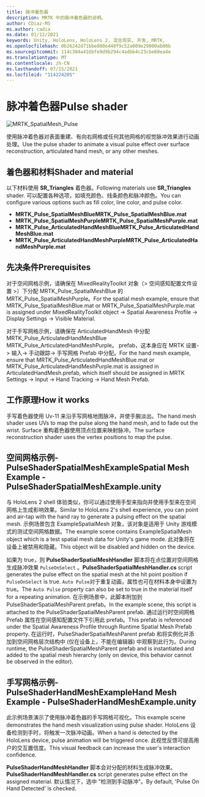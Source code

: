 ```yaml
---
title: 脉冲着色器
description: MRTK 中的脉冲着色器的说明。
author: CDiaz-MS
ms.author: cadia
ms.date: 01/12/2021
keywords: Unity, HoloLens, HoloLens 2, 混合现实, 开发, MRTK,
ms.openlocfilehash: 0b26242d71bbe080e440f9c52a009e29000ab00b
ms.sourcegitcommit: 114c304a416bfe9d9b294c4adbb4c23cbe60ea4e
ms.translationtype: MT
ms.contentlocale: zh-CN
ms.lasthandoff: 07/15/2021
ms.locfileid: "114224205"
---
```

# <a name="pulse-shader"></a><span data-ttu-id="9b072-104">脉冲着色器</span><span class="sxs-lookup"><span data-stu-id="9b072-104">Pulse shader</span></span>

![MRTK_SpatialMesh_Pulse](https://user-images.githubusercontent.com/13754172/68261851-3489e200-fff6-11e9-9f6c-5574a7dd8db7.gif)

<span data-ttu-id="9b072-106">使用脉冲着色器对表面重建、有向右网格或任何其他网格的视觉脉冲效果进行动画处理。</span><span class="sxs-lookup"><span data-stu-id="9b072-106">Use the pulse shader to animate a visual pulse effect over surface reconstruction, articulated hand mesh, or any other meshes.</span></span>

## <a name="shader-and-material"></a><span data-ttu-id="9b072-107">着色器和材料</span><span class="sxs-lookup"><span data-stu-id="9b072-107">Shader and material</span></span>

<span data-ttu-id="9b072-108">以下材料使用 **SR_Triangles** 着色器。</span><span class="sxs-lookup"><span data-stu-id="9b072-108">Following materials use **SR_Triangles** shader.</span></span> <span data-ttu-id="9b072-109">可以配置各种选项，如填充颜色、线条颜色和脉冲颜色。</span><span class="sxs-lookup"><span data-stu-id="9b072-109">You can configure various options such as fill color, line color, and pulse color.</span></span>

- <span data-ttu-id="9b072-110">**MRTK_Pulse_SpatialMeshBlue**</span><span class="sxs-lookup"><span data-stu-id="9b072-110">**MRTK_Pulse_SpatialMeshBlue.mat**</span></span> 
- <span data-ttu-id="9b072-111">**MRTK_Pulse_SpatialMeshPurple**</span><span class="sxs-lookup"><span data-stu-id="9b072-111">**MRTK_Pulse_SpatialMeshPurple.mat**</span></span> 
- <span data-ttu-id="9b072-112">**MRTK_Pulse_ArticulatedHandMeshBlue**</span><span class="sxs-lookup"><span data-stu-id="9b072-112">**MRTK_Pulse_ArticulatedHandMeshBlue.mat**</span></span> 
- <span data-ttu-id="9b072-113">**MRTK_Pulse_ArticulatedHandMeshPurple**</span><span class="sxs-lookup"><span data-stu-id="9b072-113">**MRTK_Pulse_ArticulatedHandMeshPurple.mat**</span></span> 

## <a name="prerequisites"></a><span data-ttu-id="9b072-114">先决条件</span><span class="sxs-lookup"><span data-stu-id="9b072-114">Prerequisites</span></span>

<span data-ttu-id="9b072-115">对于空间网格示例，请确保在 MixedRealityToolkit 对象（> 空间感知配置文件设置 >）下分配 MRTK_Pulse_SpatialMeshBlue 的 MRTK_Pulse_SpatialMeshPurple。</span><span class="sxs-lookup"><span data-stu-id="9b072-115">For the spatial mesh example, ensure that MRTK_Pulse_SpatialMeshBlue.mat or MRTK_Pulse_SpatialMeshPurple.mat is assigned under MixedRealityToolkit object -> Spatial Awareness Profile -> Display Settings -> Visible Material.</span></span>

<span data-ttu-id="9b072-116">对于手写网格示例，请确保在 ArticulatedHandMesh 中分配 MRTK_Pulse_ArticulatedHandMeshBlue MRTK_Pulse_ArticulatedHandMeshPurple。 prefab，这本身应在 MRTK 设置-> 输入-> 手动跟踪-> 手写网格 Prefab 中分配。</span><span class="sxs-lookup"><span data-stu-id="9b072-116">For the hand mesh example, ensure that MRTK_Pulse_ArticulatedHandMeshBlue.mat or MRTK_Pulse_ArticulatedHandMeshPurple.mat is assigned in ArticulatedHandMesh.prefab, which itself should be assigned in MRTK Settings -> Input -> Hand Tracking -> Hand Mesh Prefab.</span></span>

## <a name="how-it-works"></a><span data-ttu-id="9b072-117">工作原理</span><span class="sxs-lookup"><span data-stu-id="9b072-117">How it works</span></span>

<span data-ttu-id="9b072-118">手写着色器使用 Uv-11 来沿手写网格地图脉冲，并使手腕淡出。</span><span class="sxs-lookup"><span data-stu-id="9b072-118">The hand mesh shader uses UVs to map the pulse along the hand mesh, and to fade out the wrist.</span></span> <span data-ttu-id="9b072-119">Surface 重构着色器使用顶点位置来映射脉冲。</span><span class="sxs-lookup"><span data-stu-id="9b072-119">The surface reconstruction shader uses the vertex positions to map the pulse.</span></span>

## <a name="spatial-mesh-example---pulseshaderspatialmeshexampleunity"></a><span data-ttu-id="9b072-120">空间网格示例-PulseShaderSpatialMeshExample</span><span class="sxs-lookup"><span data-stu-id="9b072-120">Spatial Mesh Example - PulseShaderSpatialMeshExample.unity</span></span>

<span data-ttu-id="9b072-121">与 HoloLens 2 shell 体验类似，你可以通过使用手型来指向并使用手型来在空间网格上生成影响效果。</span><span class="sxs-lookup"><span data-stu-id="9b072-121">Similar to HoloLens 2's shell experience, you can point and air-tap with the hand ray to generate a pulsing effect on the spatial mesh.</span></span> <span data-ttu-id="9b072-122">示例场景包含 ExampleSpatialMesh 对象，该对象是适用于 Unity 游戏模式的测试空间网格数据。</span><span class="sxs-lookup"><span data-stu-id="9b072-122">The example scene contains ExampleSpatialMesh object which is a test spatial mesh data for Unity's game mode.</span></span> <span data-ttu-id="9b072-123">此对象将在设备上被禁用和隐藏。</span><span class="sxs-lookup"><span data-stu-id="9b072-123">This object will be disabled and hidden on the device.</span></span>

<span data-ttu-id="9b072-124">如果为 true，则 **PulseShaderSpatialMeshHandler** 脚本将在点位置对空间网格生成脉冲效果 `PulseOnSelect` 。</span><span class="sxs-lookup"><span data-stu-id="9b072-124">**PulseShaderSpatialMeshHandler.cs** script generates the pulse effect on the spatial mesh at the hit point position if `PulseOnSelect` is true.</span></span> <span data-ttu-id="9b072-125">`Auto Pulse`对于重复动画，属性也可在材料本身中设置为 true。</span><span class="sxs-lookup"><span data-stu-id="9b072-125">The  `Auto Pulse` property can also be set to true in the material itself for a repeating animation.</span></span>  <span data-ttu-id="9b072-126">在示例场景中，此脚本附加到 PulseShaderSpatialMeshParent prefab。</span><span class="sxs-lookup"><span data-stu-id="9b072-126">In the example scene, this script is attached to the PulseShaderSpatialMeshParent prefab.</span></span>  <span data-ttu-id="9b072-127">通过运行时空间网格 Prefab 属性在空间感知配置文件下引用此 prefab。</span><span class="sxs-lookup"><span data-stu-id="9b072-127">This prefab is referenced under the Spatial Awareness Profile through Runtime Spatial Mesh Prefab property.</span></span> <span data-ttu-id="9b072-128">在运行时，PulseShaderSpatialMeshParent prefab 和将实例化并添加到空间网格层次结构中 (仅在设备上，不能在编辑器) 中观察到此行为。</span><span class="sxs-lookup"><span data-stu-id="9b072-128">During runtime, the PulseShaderSpatialMeshParent prefab and is instantiated and added to the spatial mesh hierarchy (only on device, this behavior cannot be observed in the editor).</span></span>

## <a name="hand-mesh-example---pulseshaderhandmeshexampleunity"></a><span data-ttu-id="9b072-129">手写网格示例-PulseShaderHandMeshExample</span><span class="sxs-lookup"><span data-stu-id="9b072-129">Hand Mesh Example - PulseShaderHandMeshExample.unity</span></span>

<span data-ttu-id="9b072-130">此示例场景演示了使用脉冲着色器的手写网格可视化。</span><span class="sxs-lookup"><span data-stu-id="9b072-130">This example scene demonstrates the hand mesh visualization using pulse shader.</span></span> <span data-ttu-id="9b072-131">HoloLens 设备检测到手时，将触发一次脉冲动画。</span><span class="sxs-lookup"><span data-stu-id="9b072-131">When a hand is detected by the HoloLens device, pulse animation will be triggered once.</span></span> <span data-ttu-id="9b072-132">此视觉反馈可提高用户的交互置信度。</span><span class="sxs-lookup"><span data-stu-id="9b072-132">This visual feedback can increase the user's interaction confidence.</span></span> 

<span data-ttu-id="9b072-133">**PulseShaderHandMeshHandler** 脚本会对分配的材料生成脉冲效果。</span><span class="sxs-lookup"><span data-stu-id="9b072-133">**PulseShaderHandMeshHandler.cs** script generates pulse effect on the assigned material.</span></span> <span data-ttu-id="9b072-134">默认情况下，选中 "检测到手动脉冲"。</span><span class="sxs-lookup"><span data-stu-id="9b072-134">By default, 'Pulse On Hand Detected' is checked.</span></span>
